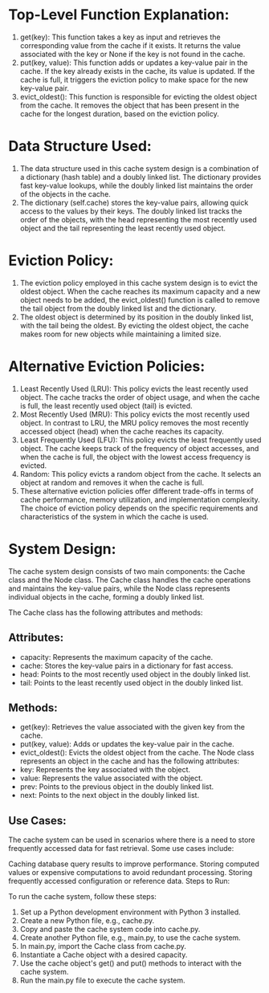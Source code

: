 
# Top-Level Function Explanation:
1. get(key): This function takes a key as input and retrieves the corresponding value from the cache if it exists. It returns the value associated with the key or None if the key is not found in the cache.
1. put(key, value): This function adds or updates a key-value pair in the cache. If the key already exists in the cache, its value is updated. If the cache is full, it triggers the eviction policy to make space for the new key-value pair.
1. evict_oldest(): This function is responsible for evicting the oldest object from the cache. It removes the object that has been present in the cache for the longest duration, based on the eviction policy.

# Data Structure Used:
1. The data structure used in this cache system design is a combination of a dictionary (hash table) and a doubly linked list. The dictionary provides fast key-value lookups, while the doubly linked list maintains the order of the objects in the cache.
1. The dictionary (self.cache) stores the key-value pairs, allowing quick access to the values by their keys. The doubly linked list tracks the order of the objects, with the head representing the most recently used object and the tail representing the least recently used object.

# Eviction Policy:
1. The eviction policy employed in this cache system design is to evict the oldest object. When the cache reaches its maximum capacity and a new object needs to be added, the evict_oldest() function is called to remove the tail object from the doubly linked list and the dictionary.
1. The oldest object is determined by its position in the doubly linked list, with the tail being the oldest. By evicting the oldest object, the cache makes room for new objects while maintaining a limited size.

# Alternative Eviction Policies:
1. Least Recently Used (LRU): This policy evicts the least recently used object. The cache tracks the order of object usage, and when the cache is full, the least recently used object (tail) is evicted.
1. Most Recently Used (MRU): This policy evicts the most recently used object. In contrast to LRU, the MRU policy removes the most recently accessed object (head) when the cache reaches its capacity.
1. Least Frequently Used (LFU): This policy evicts the least frequently used object. The cache keeps track of the frequency of object accesses, and when the cache is full, the object with the lowest access frequency is evicted.
1. Random: This policy evicts a random object from the cache. It selects an object at random and removes it when the cache is full.
1. These alternative eviction policies offer different trade-offs in terms of cache performance, memory utilization, and implementation complexity. The choice of eviction policy depends on the specific requirements and characteristics of the system in which the cache is used.


# System Design:
The cache system design consists of two main components: the Cache class and the Node class. The Cache class handles the cache operations and maintains the key-value pairs, while the Node class represents individual objects in the cache, forming a doubly linked list.

The Cache class has the following attributes and methods:
## Attributes:
 * capacity: Represents the maximum capacity of the cache.
 * cache: Stores the key-value pairs in a dictionary for fast access.
 * head: Points to the most recently used object in the doubly linked list.
 * tail: Points to the least recently used object in the doubly linked list.
## Methods:
 * get(key): Retrieves the value associated with the given key from the cache.
 * put(key, value): Adds or updates the key-value pair in the cache.
 * evict_oldest(): Evicts the oldest object from the cache.
The Node class represents an object in the cache and has the following attributes:
* key: Represents the key associated with the object.
* value: Represents the value associated with the object.
* prev: Points to the previous object in the doubly linked list.
* next: Points to the next object in the doubly linked list.
## Use Cases:
The cache system can be used in scenarios where there is a need to store frequently accessed data for fast retrieval. Some use cases include:

Caching database query results to improve performance.
Storing computed values or expensive computations to avoid redundant processing.
Storing frequently accessed configuration or reference data.
Steps to Run:

To run the cache system, follow these steps:

1. Set up a Python development environment with Python 3 installed.
1. Create a new Python file, e.g., cache.py.
1. Copy and paste the cache system code into cache.py.
1. Create another Python file, e.g., main.py, to use the cache system.
1. In main.py, import the Cache class from cache.py.
1. Instantiate a Cache object with a desired capacity.
1. Use the cache object's get() and put() methods to interact with the cache system.
1. Run the main.py file to execute the cache system.
